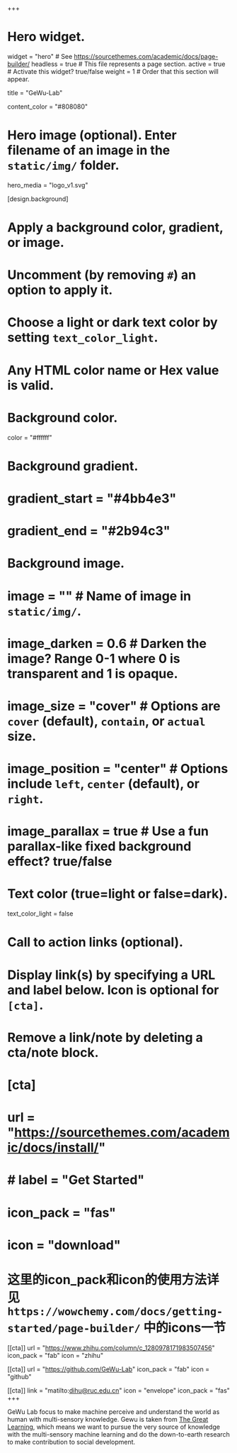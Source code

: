 +++
# Hero widget.
widget = "hero"  # See https://sourcethemes.com/academic/docs/page-builder/
headless = true  # This file represents a page section.
active = true  # Activate this widget? true/false
weight = 1  # Order that this section will appear.

title = "GeWu-Lab"

content_color = "#808080"

# Hero image (optional). Enter filename of an image in the `static/img/` folder.
hero_media = "logo_v1.svg"

[design.background]
  # Apply a background color, gradient, or image.
  #   Uncomment (by removing `#`) an option to apply it.
  #   Choose a light or dark text color by setting `text_color_light`.
  #   Any HTML color name or Hex value is valid.

  # Background color.
  color = "#ffffff"

  # Background gradient.
  # gradient_start = "#4bb4e3"
  # gradient_end = "#2b94c3"
  
  # Background image.
  # image = ""  # Name of image in `static/img/`.
  # image_darken = 0.6  # Darken the image? Range 0-1 where 0 is transparent and 1 is opaque.
  # image_size = "cover"  #  Options are `cover` (default), `contain`, or `actual` size.
  # image_position = "center"  # Options include `left`, `center` (default), or `right`.
  # image_parallax = true  # Use a fun parallax-like fixed background effect? true/false
  
  # Text color (true=light or false=dark).
  text_color_light = false

# Call to action links (optional).
#   Display link(s) by specifying a URL and label below. Icon is optional for `[cta]`.
#   Remove a link/note by deleting a cta/note block.
# [cta]
#    url = "https://sourcethemes.com/academic/docs/install/"
#    # label = "Get Started"
#    icon_pack = "fas"
#    icon = "download"
# 这里的icon_pack和icon的使用方法详见`https://wowchemy.com/docs/getting-started/page-builder/` 中的icons一节
[[cta]]
  url = "https://www.zhihu.com/column/c_1280978171983507456"
  icon_pack = "fab"
  icon = "zhihu"
  
[[cta]]
  url = "https://github.com/GeWu-Lab"
  icon_pack = "fab"
  icon = "github"

[[cta]]
  link = "matilto:dihu@ruc.edu.cn"
  icon = "envelope"
  icon_pack = "fas"
+++

GeWu Lab focus to make machine perceive and understand the world as human with multi-sensory knowledge. Gewu is taken from <a href="https://zh.wikipedia.org/wiki/%E7%A4%BC%E8%AE%B0">The Great Learning</a>, which means we want to pursue the very source of knowledge with the multi-sensory machine learning and do the down-to-earth research to make contribution to social development.
